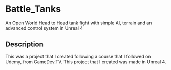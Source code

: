 # Battle_Tanks

An Open World Head to Head tank fight with simple AI, terrain and an advanced control system in Unreal 4

## Description

This was a project that I created following a course that I followed on Udemy, from GameDev.TV. This project that I created was made in Unreal 4.
